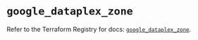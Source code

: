 # `google_dataplex_zone`

Refer to the Terraform Registry for docs: [`google_dataplex_zone`](https://registry.terraform.io/providers/hashicorp/google-beta/6.7.0/docs/resources/google_dataplex_zone).

